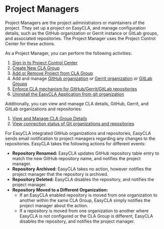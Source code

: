 # Project Managers

Project Managers are the project administrators or maintainers of the project. They set up a project on EasyCLA, and manage configuration details, such as the GitHub organization or Gerrit instance or GitLab groups, and associated repositories. The Project Manager uses the Project Control Center for these actions.

As a Project Manager, you can perform the following activities:

1. [Sign in to Project Control Center](sign-in-to-project-control-center.md)
2. [Create New CLA Group](create-new-cla-group.md)
3. [Add or Remove Project from CLA Group](add-or-remove-a-project-from-cla-group.md)
4. Add and manage [GitHub organization](add-and-manage-github-organizations.md) or [Gerrit organization](add-and-manage-gerrit-organizations.md) or [GitLab Groups](add-and-manage-gitlab-groups.md)
5. [Enforce CLA mechanism for GitHub/Gerrit/GitLab repositories](enforce-or-remove-cla-mechanism.md)
6. [Uninstall the EasyCLA Application from git organization](uninstall-the-easycla-application.md)

Additionally, you can view and manage CLA details, GitHub, Gerrit, and GitLab organizations and repositories:

1. [View and Manage CLA Group Details](view-and-manage-cla-group-details.md)
2. [View connection status of Git organizations and repositories](view-connection-status-of-git-organizations-and-repositories.md)

For EasyCLA integrated GitHub organizations and repositories, EasyCLA sends email notification to project managers regarding any changes to the repositories. EasyCLA takes the following actions for different events:

* **Repository Renamed:** EasyCLA updates GitHub repository table entry to match the new GitHub repository name, and notifies the project manager.
* **Repository Archived:** EasyCLA takes no action, however notifies the project manager that the repository is archived.
* **Repository Deleted:** EasyCLA disables the repository, and notifies the project manager.
* **Repository Moved to a Different Organization:**
  * If an EasyCLA enabled repository is moved from one organization to another within the same CLA Group, EasyCLA simply notifies the project manager about the action.
  * If a repository is moved from one organization to another where EasyCLA is not configured or the CLA Group is different, EasyCLA disables the repository, and notifies the project manager.
